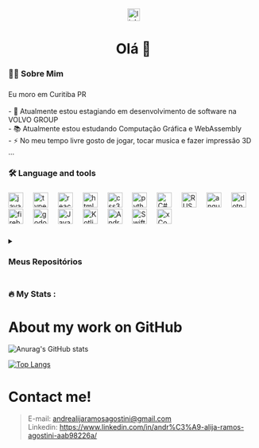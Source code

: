 ###

<div align="center">
  <a href="https://www.linkedin.com/in/andr%C3%A9-alija-ramos-agostini-aab98226a/"><img src="https://img.shields.io/static/v1?message=LinkedIn&logo=linkedin&label=&color=0077B5&logoColor=white&labelColor=&style=for-the-badge" height="25" alt="linkedin logo"  /></a>
</div>

###

<h1 align="center">Olá 👋</h1>

###

<h3 align="left">👩‍💻  Sobre Mim</h3>

###

<p align="left">Eu moro em Curitiba PR<br><br>- 🔭 Atualmente estou estagiando em desenvolvimento de software na VOLVO GROUP<br>- 📚 Atualmente estou estudando Computação Gráfica e WebAssembly<br>- ⚡ No meu tempo livre gosto de jogar, tocar musica e fazer impressão 3D ...</p>

###

<h3 align="left">🛠 Language and tools</h3>

###

<div align="left">
  <img src="https://cdn.jsdelivr.net/gh/devicons/devicon/icons/javascript/javascript-original.svg" height="30" alt="javascript logo"  />
  <img width="12" />
  <img src="https://cdn.jsdelivr.net/gh/devicons/devicon/icons/typescript/typescript-original.svg" height="30" alt="typescript logo"  />
  <img width="12" />
  <img src="https://cdn.jsdelivr.net/gh/devicons/devicon/icons/react/react-original.svg" height="30" alt="react logo"  />
  <img width="12" />
  <img src="https://cdn.jsdelivr.net/gh/devicons/devicon/icons/html5/html5-original.svg" height="30" alt="html5 logo"  />
  <img width="12" />
  <img src="https://cdn.jsdelivr.net/gh/devicons/devicon/icons/css3/css3-original.svg" height="30" alt="css3 logo"  />
  <img width="12" />
  <img src="https://cdn.jsdelivr.net/gh/devicons/devicon/icons/python/python-original.svg" height="30" alt="python logo"  />
  <img width="12" />
  <img src="https://cdn.jsdelivr.net/gh/devicons/devicon/icons/csharp/csharp-original.svg" height="30" alt="C# logo"  />
  <img width="12" />
  <img src="https://img.icons8.com/?size=100&id=U41Than0pWOW&format=png&color=000000" height="30" alt="RUST"  />
  <img width="12" />
  <img src="https://cdn.jsdelivr.net/gh/devicons/devicon/icons/angular/angular-original.svg" height="30" alt="angular logo"  />
  <img width="12" />
  <img src="https://cdn.jsdelivr.net/gh/devicons/devicon/icons/dot-net/dot-net-plain-wordmark.svg" height="30" alt="dotnet logo"  />
  <img width="12" />
  <img src="https://cdn.jsdelivr.net/gh/devicons/devicon/icons/firebase/firebase-original.svg" height="30" alt="firebase logo"  />
  <img width="12" />
  <img src="https://cdn.jsdelivr.net/gh/devicons/devicon/icons/godot/godot-original.svg" height="30" alt="godot logo"  />
  <img width="12" />
  <img src="https://img.icons8.com/?size=100&id=13679&format=png&color=000000" height="30" alt="Java"  />
  <img width="12" />
  <img src="https://cdn.jsdelivr.net/gh/devicons/devicon/icons/kotlin/kotlin-original.svg" height="30" alt="Kotlin"  />
  <img width="12" />
  <img src="https://img.icons8.com/?size=100&id=EgOU93v1DHjU&format=png&color=000000" height="30" alt="Android Studio"  />
  <img width="12" />
  <img src="https://img.icons8.com/?size=100&id=24465&format=png&color=000000" height="30" alt="Swift"  />
  <img width="12" />
  <img src="https://img.icons8.com/?size=100&id=51974&format=png&color=000000" height="30" alt="xCode"  />
</div>

###

<details align="left">
<summary><h3>Meus Repositórios<h3></summary>
  <ul>
    <details> 
      <summary>Faculdade</summary>
      <ul>
        <details> <summary>1° Período</summary>
          <ul>
            <li><a href="">Raciocínio Algorítmico (Python)</a></li>
          </ul>
        </details>
        <details> <summary>2° Período</summary>
          <ul>
            <li><a href="https://github.com/andretini/Salusmens">Programação Web</a></li>
            <li><a href="">Banco de Dados</a></li>  
          </ul>
        </details>
        <details> <summary>3° Período</summary>
          <ul>
            <li><a href="https://github.com/andretini/petmania">Experiência Criativa (Laravel e React)</a></li>
            <li><a href="https://github.com/andretini/Livraria">Web development Framework(Angular)</a></li>  
            <li><a href="https://github.com/andretini/O_Retorno_de_Pebas">HTML5 Canvas e Games (Godot Game Engine)</a></li>
            <li><a href="https://github.com/andretini/PJBL_POO">Programação Orientada a Objetos (Java)</a></li
            <li><a href="https://github.com/andretini/Projeto-Autentica-o-e-Controle-de-Acesso">Segurançã da Informação (Python)</a></li>
          </ul>
        </details>
        <details> <summary>4° Período</summary>
          A cursar
        </details>
        <details> <summary>5° Período</summary>
          A cursar
        </details>
        <details> <summary>6° Período</summary>
          A cursar
        </details>
        <details> <summary>7° Período</summary>
          A cursar
        </details>
        <details> <summary>8° Período</summary>
          A cursar
        </details>
      </ul>
    </details>
    <details> <summary>Aprendizado</summary>
      <ul>
        <li><a href="https://github.com/andretini/ReactLearning">React</a></li>
      </ul>
    </details>
    <details> <summary>Estágios</summary>
      <ul>
        <details><summary>Volvo</summary>
          <ul>
            <li><a href="https://github.com/andretini/ProjetoVolvoCobol">Projeto Cobol</a></li>
            <li><a href="https://github.com/andretini/ProjetoVolvoC-">Projeto Dot Net</a></li>
            <li><a href="https://github.com/andretini/SqlVolvoProject">Projeto Sql</a></li>
            <li><a href="https://github.com/andretini/MiniProjetoSqlVolvo">Atividade Sql</a></li>
          </ul>
        </details>
      </ul>
    </details>
    <details> <summary>Projetos</summary>
    </details>
  </ul>
</details>

###

<h3 align="left">🔥   My Stats :</h3>

###

# About my work on GitHub
![Anurag's GitHub stats](https://github-readme-stats.vercel.app/api?username=andretini&show_icons=true&theme=transparent&locale=pt-BR )

[![Top Langs](https://github-readme-stats.vercel.app/api/top-langs/?username=andretini&locale=pt-BR&langs_count=9&theme=transparent)](https://github.com/anuraghazra/github-readme-stats)

# Contact me!
>E-mail: andrealijaramosagostini@gmail.com <br>
>Linkedin: https://www.linkedin.com/in/andr%C3%A9-alija-ramos-agostini-aab98226a/
###



